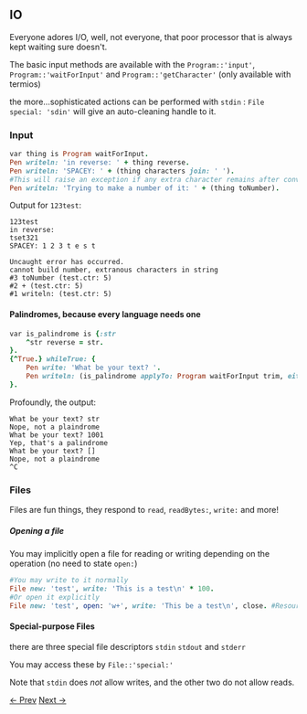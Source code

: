 ## IO

Everyone adores I/O, well, not everyone, that poor processor that is always kept waiting sure doesn't.

The basic input methods are available with the `Program::'input'`, `Program::'waitForInput'` and `Program::'getCharacter'` \(only available with termios\)

the more...sophisticated actions can be performed with `stdin` : `File special: 'sdin'` will give an auto-cleaning handle to it.

### Input

```ruby
var thing is Program waitForInput.
Pen writeln: 'in reverse: ' + thing reverse.
Pen writeln: 'SPACEY: ' + (thing characters join: ' ').
#This will raise an exception if any extra character remains after conversion
Pen writeln: 'Trying to make a number of it: ' + (thing toNumber).
```

Output for `123test`:

```
123test
in reverse:
tset321
SPACEY: 1 2 3 t e s t

Uncaught error has occurred.
cannot build number, extranous characters in string
#3 toNumber (test.ctr: 5)
#2 + (test.ctr: 5)
#1 writeln: (test.ctr: 5)
```

#### Palindromes, because every language needs one

```ruby
var is_palindrome is {:str
    ^str reverse = str.
}.
{^True.} whileTrue: {
    Pen write: 'What be your text? '.
    Pen writeln: (is_palindrome applyTo: Program waitForInput trim, either: 'Yep, that\'s a palindrome' or: 'Nope, not a plaindrome').
}.
```

Profoundly, the output:

```
What be your text? str
Nope, not a plaindrome
What be your text? 1001
Yep, that's a palindrome
What be your text? []
Nope, not a plaindrome
^C
```

### Files

Files are fun things, they respond to `read`, `readBytes:`, `write:` and more!

##### Opening a file

You may implicitly open a file for reading or writing depending on the operation \(no need to state `open:`\)

```ruby
#You may write to it normally
File new: 'test', write: 'This is a test\n' * 100.
#Or open it explicitly
File new: 'test', open: 'w+', write: 'This be a test\n', close. #Resources are cleaned by the garbage collector, but explicitly closing it is preferred
```

#### Special-purpose Files

there are three special file descriptors `stdin` `stdout` and `stderr`

You may access these by `File::'special:'`

Note that `stdin` does _not_ allow writes, and the other two do not allow reads.



[<- Prev](objects.md) [Next ->](exceptions.md)